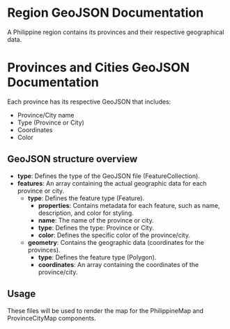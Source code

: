 # Region GeoJSON Documentation
A Philippine region contains its provinces and their respective geographical data. 

# Provinces and Cities GeoJSON Documentation

Each province has its respective GeoJSON that includes:
- Province/City name
- Type (Province or City)
- Coordinates
- Color

## GeoJSON structure overview
- **type**: Defines the type of the GeoJSON file (FeatureCollection).
- **features**: An array containing the actual geographic data for each province or city.
  - **type**: Defines the feature type (Feature).
    - **properties**: Contains metadata for each feature, such as name, description, and color for styling.
    - **name**: The name of the province or city.
    - **type**: Defines the type: Province or City.
    - **color**: Defines the specific color of the province/city.
  - **geometry**: Contains the geographic data (coordinates for the provinces).
    - **type**: Defines the feature type (Polygon).
    - **coordinates**: An array containing the coordinates of the province/city.


## Usage
These files will be used to render the map for the PhilippineMap and ProvinceCityMap components.